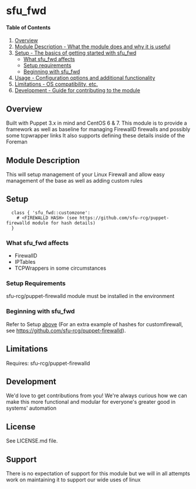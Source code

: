 # sfu_fwd

#### Table of Contents

1. [Overview](#overview)
2. [Module Description - What the module does and why it is useful](#module-description)
3. [Setup - The basics of getting started with sfu_fwd](#setup)
    * [What sfu_fwd affects](#what-sfu_fwd-affects)
    * [Setup requirements](#setup-requirements)
    * [Beginning with sfu_fwd](#beginning-with-sfu_fwd)
4. [Usage - Configuration options and additional functionality](#usage)
5. [Limitations - OS compatibility, etc.](#limitations)
6. [Development - Guide for contributing to the module](#development)

## Overview

Built with Puppet 3.x in mind and CentOS 6 & 7.
This module is to provide a framework as well as baseline for managing FirewallD firewalls and possibly some tcpwrapper links
It also supports defining these details inside of the Foreman

## Module Description

This will setup management of your Linux Firewall and allow easy management of the base as well as adding custom rules

## Setup

```puppet
  class { 'sfu_fwd::customzone':
    # <FIREWALLD HASH> (see https://github.com/sfu-rcg/puppet-firewalld module for hash details)
  }
```

### What sfu_fwd affects

* FirewallD
* IPTables
* TCPWrappers in some circumstances

### Setup Requirements 

sfu-rcg/puppet-firewalld module must be installed in the environment

### Beginning with sfu_fwd

Refer to Setup [above](#setup)
(For an extra example of hashes for customfirewall, see https://github.com/sfu-rcg/puppet-firewalld).

## Limitations

Requires: sfu-rcg/puppet-firewalld

## Development

We'd love to get contributions from you!
We're always curious how we can make this more functional and modular for everyone's greater good in systems' automation

License
-------

See LICENSE.md file.

Support
-------

There is no expectation of support for this module but we will in all attempts work on maintaining it to support our wide uses of linux
